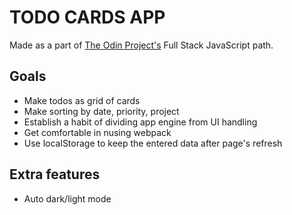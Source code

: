 # TODO CARDS APP

 Made as a part of [The Odin Project's](https://www.theodinproject.com/) Full Stack JavaScript path.

## Goals

- Make todos as grid of cards
- Make sorting by date, priority, project
- Establish a habit of dividing app engine from UI handling
- Get comfortable in nusing webpack
- Use localStorage to keep the entered data after page's refresh

## Extra features

- Auto dark/light mode
